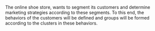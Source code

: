 The online shoe store, wants to segment its customers and determine marketing strategies according to these segments.
To this end, the behaviors of the customers will be defined and groups will be formed according to the clusters in these behaviors.
